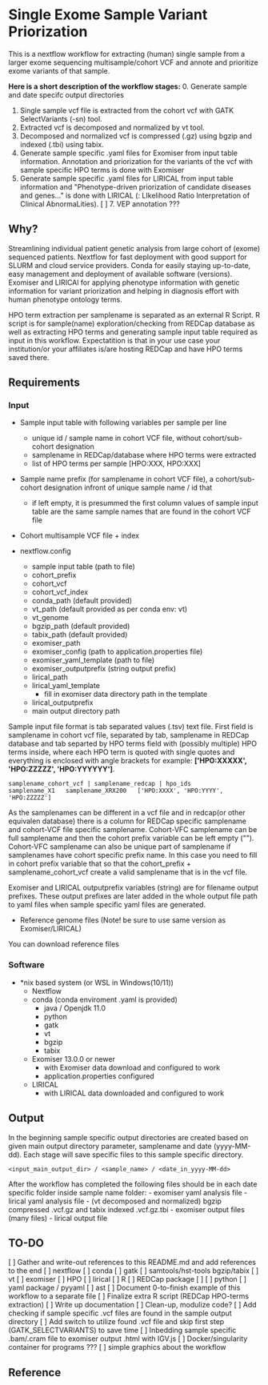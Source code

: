 # Single Exome Sample Variant Priorization

This is a nextflow workflow for extracting (human) single sample from a larger exome sequencing multisample/cohort VCF and annote and prioritize exome variants of that sample.

**Here is a short description of the workflow stages:**
0. Generate sample and date specifc output directories
1. Single sample vcf file is extracted from the cohort vcf with GATK SelectVariants (-sn) tool.
2. Extracted vcf is decomposed and normalized by vt tool.
3. Decomposed and normalized vcf is compressed (.gz) using bgzip and indexed (.tbi) using tabix.
4. Generate sample specific .yaml files for Exomiser from input table information. Annotation and priorization for the variants of the vcf with sample specific HPO terms is done with Exomiser 
5. Generate sample specific .yaml files for LIRICAL from input table information and "Phenotype-driven priorization of candidate diseases and genes..." is done with LIRICAL (: LIkelihood Ratio Interpretation of Clinical AbnormaLities).
[ ] 7. VEP annotation ???

## Why?

Streamlining individual patient genetic analysis from large cohort of (exome) sequenced patients. Nextflow for fast deployment with good support for SLURM and cloud service providers. Conda for easily staying up-to-date, easy management and deployment of available software (versions). Exomiser and LIRICAl for applying phenotype information with genetic information for variant priorization and helping in diagnosis effort with human phenotype ontology terms.

HPO term extraction per samplename is separated as an external R Script. R script is for sample(name) exploration/checking from REDCap database as well as extracting HPO terms and generating sample input table required as input in this workflow. Expectatition is that in your use case your institution/or your affiliates is/are hosting REDCap and have HPO terms saved there.

## Requirements
### Input
+ Sample input table with following variables per sample per line
	- unique id / sample name in cohort VCF file, without cohort/sub-cohort designation
	- samplename in REDCap/database where HPO terms were extracted
	- list of HPO terms per sample [HPO:XXX, HPO:XXX]
+ Sample name prefix (for samplename in cohort VCF file), a cohort/sub-cohort designation infront of unique sample name / id that
	- if left empty, it is presummed the first column values of sample input table are the same sample names that are found in the cohort VCF file
+ Cohort multisample VCF file + index

+ nextflow.config
	- sample input table (path to file)
	- cohort_prefix
	- cohort_vcf
	- cohort_vcf_index
	- conda_path (default provided)
	- vt_path (default provided as per conda env: vt)
	- vt_genome 
	- bgzip_path (default provided)
	- tabix_path (default provided)
	- exomiser_path
	- exomiser_config (path to application.properties file)
	- exomiser_yaml_template (path to file)
	- exomiser_outputprefix (string output prefix)
	- lirical_path
	- lirical_yaml_template
		- fill in exomiser data directory path in the template
	- lirical_outputprefix
	- main output directory path


Sample input file format is tab separated values (.tsv) text file. First field is samplename in cohort vcf file, separated by tab, samplename in REDCap database and tab separted by HPO terms field with (possibly multiple) HPO terms inside, where each HPO term is quoted with single quotes and everything is enclosed with angle brackets for example: **['HPO:XXXXX', 'HPO:ZZZZZ', 'HPO:YYYYYY']**. 

	samplename_cohort_vcf | samplename_redcap | hpo_ids
	samplename_X1	samplename_XRX200	['HPO:XXXX', 'HPO:YYYY', 'HPO:ZZZZZ']

As the samplenames can be different in a vcf file and in redcap(or other equivalen database) there is a column for REDCap specific samplename and cohort-VCF file specific samplename. Cohort-VFC samplename can be full samplename and then the cohort prefix variable can be left empty (""). Cohort-VFC samplename can also be unique part of samplename if samplenames have cohort specific prefix name. In this case you need to fill in cohort prefix variable that so that the cohort_prefix + samplename_cohort_vcf create a valid samplename that is in the vcf file.

Exomiser and LIRICAL outputprefix variables (string) are for filename output prefixes. These output prefixes are later added in the whole output file path to yaml files when sample specific yaml files are generated.

+ Reference genome files (Note! be sure to use same version as Exomiser/LIRICAL)

You can download reference files

### Software
+ \*nix based system (or WSL in Windows(10/11))
	+ Nextflow
	+ conda (conda enviroment .yaml is provided)
		- java / Openjdk 11.0
		- python
		- gatk
		- vt
		- bgzip
		- tabix
	+ Exomiser 13.0.0 or newer
		- with Exomiser data download and configured to work
		- application.properties configured
	+ LIRICAL 
		- with LIRICAL data downloaded and configured to work

## Output

In the beginning sample specific output directories are created based on given main output directory parameter, samplename and date (yyyy-MM-dd). Each stage will save specific files to this sample specific directory.

	<input_main_output_dir> / <sample_name> / <date_in_yyyy-MM-dd>

After the workflow has completed the following files should be in each date specific folder inside sample name folder:
	- exomiser yaml analysis file
	- lirical yaml analysis file
	- (vt decomposed and normalized) bgzip compressed .vcf.gz and tabix indexed .vcf.gz.tbi
	- exomiser output files (many files)
	- lirical output file


## TO-DO

[ ] Gather and write-out references to this README.md and add references to the end
	[ ] nextflow
	[ ] conda
	[ ] gatk
	[ ] samtools/hst-tools bgzip/tabix
	[ ] vt
	[ ] exomiser
		[ ] HPO
	[ ] lirical
	[ ] R
		[ ] REDCap package
		[ ] 
	[ ] python
		[ ] yaml package / pyyaml
		[ ] ast
[ ] Document 0-to-finish example of this workflow to a separate file
[ ] Finalize extra R script (REDCap HPO-terms extraction)
	[ ] Write up documentation
[ ] Clean-up, modulize code?
[ ] Add checking if sample specific .vcf files are found in the sample output directory
	[ ] Add switch to utilize found .vcf file and skip first step (GATK_SELECTVARIANTS) to save time
[ ] Inbedding sample specific .bam/.cram file to exomiser output .html with IGV.js
[ ] Docker/singularity container for programs ???
[ ] simple graphics about the workflow

## Reference